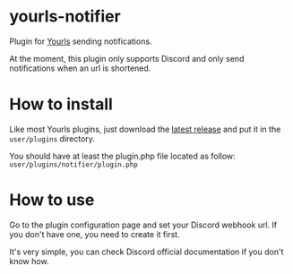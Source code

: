 # yourls-notifier
Plugin for [Yourls](https://yourls.org/) sending notifications.

At the moment, this plugin only supports Discord and only send notifications when an url is shortened.

# How to install
Like most Yourls plugins, just download the [latest release](https://github.com/SosthenG/yourls-notifier/releases/latest) and put it in the `user/plugins` directory.

You should have at least the plugin.php file located as follow: `user/plugins/notifier/plugin.php`

# How to use
Go to the plugin configuration page and set your Discord webhook url. If you don't have one, you need to create it first.

It's very simple, you can check Discord official documentation if you don't know how.
